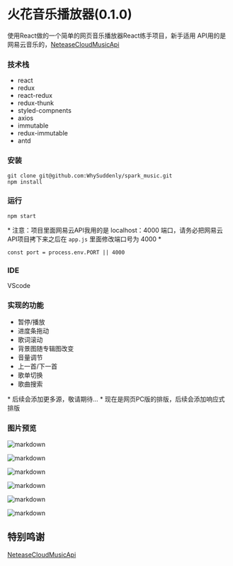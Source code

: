 # 火花音乐播放器(0.1.0)

使用React做的一个简单的网页音乐播放器React练手项目，新手适用
API用的是网易云音乐的，[NeteaseCloudMusicApi](https://github.com/Binaryify/NeteaseCloudMusicApi)

### 技术栈
- react
- redux
- react-redux
- redux-thunk
- styled-compnents
- axios
- immutable
- redux-immutable
- antd

### 安装
	git clone git@github.com:WhySuddenly/spark_music.git
	npm install

### 运行
	npm start

\* 注意：项目里面网易云API我用的是 localhost：4000 端口，请务必把网易云API项目拷下来之后在 `app.js` 里面修改端口号为 4000 \*

	const port = process.env.PORT || 4000

### IDE
VScode

### 实现的功能
- 暂停/播放
- 进度条拖动
- 歌词滚动
- 背景图随专辑图改变
- 音量调节
- 上一首/下一首
- 歌单切换
- 歌曲搜索

\* 后续会添加更多源，敬请期待... 
\* 现在是网页PC版的排版，后续会添加响应式排版

### 图片预览

![markdown](https://raw.githubusercontent.com/WhySuddenly/source/master/images/cover.png "首页")

![markdown](https://raw.githubusercontent.com/WhySuddenly/source/master/images/search.gif "搜索")

![markdown](https://raw.githubusercontent.com/WhySuddenly/source/master/images/play.gif "播放/暂停")

![markdown](https://raw.githubusercontent.com/WhySuddenly/source/master/images/Progress-bar.gif "进度条")

![markdown](https://raw.githubusercontent.com/WhySuddenly/source/master/images/song-sheet.gif "歌单")

![markdown](https://raw.githubusercontent.com/WhySuddenly/source/master/images/Lyric.gif "歌词滚动")


## 特别鸣谢
[NeteaseCloudMusicApi](https://github.com/Binaryify/NeteaseCloudMusicApi)

